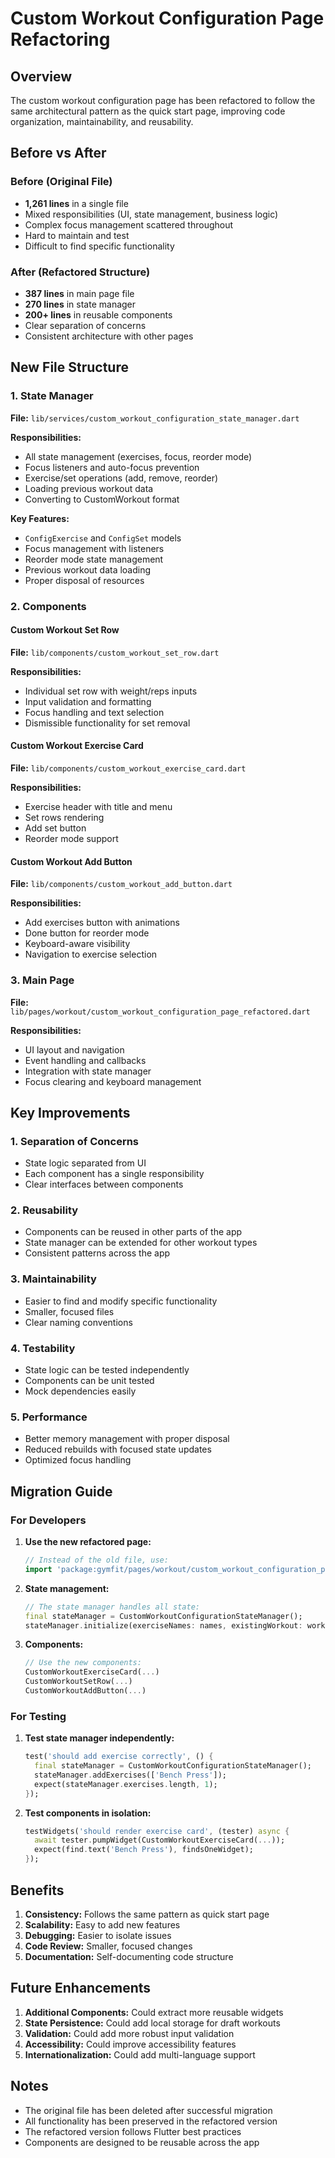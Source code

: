 # Custom Workout Configuration Page Refactoring

## Overview

The custom workout configuration page has been refactored to follow the same architectural pattern as the quick start page, improving code organization, maintainability, and reusability.

## Before vs After

### Before (Original File)
- **1,261 lines** in a single file
- Mixed responsibilities (UI, state management, business logic)
- Complex focus management scattered throughout
- Hard to maintain and test
- Difficult to find specific functionality

### After (Refactored Structure)
- **387 lines** in main page file
- **270 lines** in state manager
- **200+ lines** in reusable components
- Clear separation of concerns
- Consistent architecture with other pages

## New File Structure

### 1. State Manager
**File:** `lib/services/custom_workout_configuration_state_manager.dart`

**Responsibilities:**
- All state management (exercises, focus, reorder mode)
- Focus listeners and auto-focus prevention
- Exercise/set operations (add, remove, reorder)
- Loading previous workout data
- Converting to CustomWorkout format

**Key Features:**
- `ConfigExercise` and `ConfigSet` models
- Focus management with listeners
- Reorder mode state management
- Previous workout data loading
- Proper disposal of resources

### 2. Components

#### Custom Workout Set Row
**File:** `lib/components/custom_workout_set_row.dart`

**Responsibilities:**
- Individual set row with weight/reps inputs
- Input validation and formatting
- Focus handling and text selection
- Dismissible functionality for set removal

#### Custom Workout Exercise Card
**File:** `lib/components/custom_workout_exercise_card.dart`

**Responsibilities:**
- Exercise header with title and menu
- Set rows rendering
- Add set button
- Reorder mode support

#### Custom Workout Add Button
**File:** `lib/components/custom_workout_add_button.dart`

**Responsibilities:**
- Add exercises button with animations
- Done button for reorder mode
- Keyboard-aware visibility
- Navigation to exercise selection

### 3. Main Page
**File:** `lib/pages/workout/custom_workout_configuration_page_refactored.dart`

**Responsibilities:**
- UI layout and navigation
- Event handling and callbacks
- Integration with state manager
- Focus clearing and keyboard management

## Key Improvements

### 1. **Separation of Concerns**
- State logic separated from UI
- Each component has a single responsibility
- Clear interfaces between components

### 2. **Reusability**
- Components can be reused in other parts of the app
- State manager can be extended for other workout types
- Consistent patterns across the app

### 3. **Maintainability**
- Easier to find and modify specific functionality
- Smaller, focused files
- Clear naming conventions

### 4. **Testability**
- State logic can be tested independently
- Components can be unit tested
- Mock dependencies easily

### 5. **Performance**
- Better memory management with proper disposal
- Reduced rebuilds with focused state updates
- Optimized focus handling

## Migration Guide

### For Developers

1. **Use the new refactored page:**
   ```dart
   // Instead of the old file, use:
   import 'package:gymfit/pages/workout/custom_workout_configuration_page_refactored.dart';
   ```

2. **State management:**
   ```dart
   // The state manager handles all state:
   final stateManager = CustomWorkoutConfigurationStateManager();
   stateManager.initialize(exerciseNames: names, existingWorkout: workout);
   ```

3. **Components:**
   ```dart
   // Use the new components:
   CustomWorkoutExerciseCard(...)
   CustomWorkoutSetRow(...)
   CustomWorkoutAddButton(...)
   ```

### For Testing

1. **Test state manager independently:**
   ```dart
   test('should add exercise correctly', () {
     final stateManager = CustomWorkoutConfigurationStateManager();
     stateManager.addExercises(['Bench Press']);
     expect(stateManager.exercises.length, 1);
   });
   ```

2. **Test components in isolation:**
   ```dart
   testWidgets('should render exercise card', (tester) async {
     await tester.pumpWidget(CustomWorkoutExerciseCard(...));
     expect(find.text('Bench Press'), findsOneWidget);
   });
   ```

## Benefits

1. **Consistency:** Follows the same pattern as quick start page
2. **Scalability:** Easy to add new features
3. **Debugging:** Easier to isolate issues
4. **Code Review:** Smaller, focused changes
5. **Documentation:** Self-documenting code structure

## Future Enhancements

1. **Additional Components:** Could extract more reusable widgets
2. **State Persistence:** Could add local storage for draft workouts
3. **Validation:** Could add more robust input validation
4. **Accessibility:** Could improve accessibility features
5. **Internationalization:** Could add multi-language support

## Notes

- The original file has been deleted after successful migration
- All functionality has been preserved in the refactored version
- The refactored version follows Flutter best practices
- Components are designed to be reusable across the app 